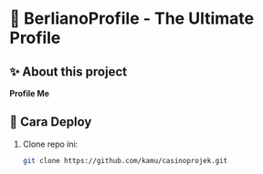 # 🌌 BerlianoProfile - The Ultimate Profile

## ✨ About this project

**Profile Me** 

## 🚀 Cara Deploy

1. Clone repo ini:
   ```bash
   git clone https://github.com/kamu/casinoprojek.git
   
